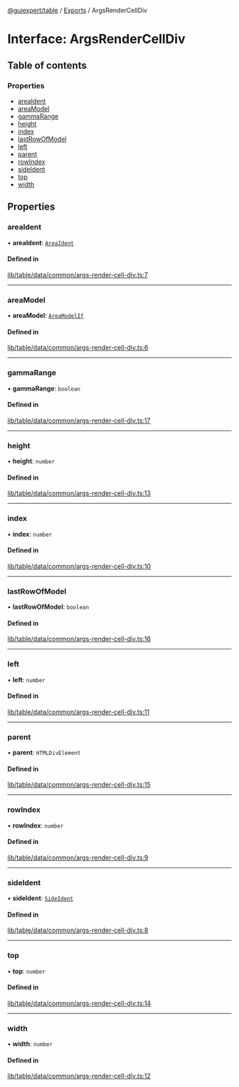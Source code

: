 [@guiexpert/table](../README.md) / [Exports](../modules.md) / ArgsRenderCellDiv

# Interface: ArgsRenderCellDiv

## Table of contents

### Properties

- [areaIdent](ArgsRenderCellDiv.md#areaident)
- [areaModel](ArgsRenderCellDiv.md#areamodel)
- [gammaRange](ArgsRenderCellDiv.md#gammarange)
- [height](ArgsRenderCellDiv.md#height)
- [index](ArgsRenderCellDiv.md#index)
- [lastRowOfModel](ArgsRenderCellDiv.md#lastrowofmodel)
- [left](ArgsRenderCellDiv.md#left)
- [parent](ArgsRenderCellDiv.md#parent)
- [rowIndex](ArgsRenderCellDiv.md#rowindex)
- [sideIdent](ArgsRenderCellDiv.md#sideident)
- [top](ArgsRenderCellDiv.md#top)
- [width](ArgsRenderCellDiv.md#width)

## Properties

### areaIdent

• **areaIdent**: [`AreaIdent`](../modules.md#areaident)

#### Defined in

[lib/table/data/common/args-render-cell-div.ts:7](https://github.com/guiexperttable/ge-table/blob/6aaca3c/libs/table/src/lib/table/data/common/args-render-cell-div.ts#L7)

___

### areaModel

• **areaModel**: [`AreaModelIf`](AreaModelIf.md)

#### Defined in

[lib/table/data/common/args-render-cell-div.ts:6](https://github.com/guiexperttable/ge-table/blob/6aaca3c/libs/table/src/lib/table/data/common/args-render-cell-div.ts#L6)

___

### gammaRange

• **gammaRange**: `boolean`

#### Defined in

[lib/table/data/common/args-render-cell-div.ts:17](https://github.com/guiexperttable/ge-table/blob/6aaca3c/libs/table/src/lib/table/data/common/args-render-cell-div.ts#L17)

___

### height

• **height**: `number`

#### Defined in

[lib/table/data/common/args-render-cell-div.ts:13](https://github.com/guiexperttable/ge-table/blob/6aaca3c/libs/table/src/lib/table/data/common/args-render-cell-div.ts#L13)

___

### index

• **index**: `number`

#### Defined in

[lib/table/data/common/args-render-cell-div.ts:10](https://github.com/guiexperttable/ge-table/blob/6aaca3c/libs/table/src/lib/table/data/common/args-render-cell-div.ts#L10)

___

### lastRowOfModel

• **lastRowOfModel**: `boolean`

#### Defined in

[lib/table/data/common/args-render-cell-div.ts:16](https://github.com/guiexperttable/ge-table/blob/6aaca3c/libs/table/src/lib/table/data/common/args-render-cell-div.ts#L16)

___

### left

• **left**: `number`

#### Defined in

[lib/table/data/common/args-render-cell-div.ts:11](https://github.com/guiexperttable/ge-table/blob/6aaca3c/libs/table/src/lib/table/data/common/args-render-cell-div.ts#L11)

___

### parent

• **parent**: `HTMLDivElement`

#### Defined in

[lib/table/data/common/args-render-cell-div.ts:15](https://github.com/guiexperttable/ge-table/blob/6aaca3c/libs/table/src/lib/table/data/common/args-render-cell-div.ts#L15)

___

### rowIndex

• **rowIndex**: `number`

#### Defined in

[lib/table/data/common/args-render-cell-div.ts:9](https://github.com/guiexperttable/ge-table/blob/6aaca3c/libs/table/src/lib/table/data/common/args-render-cell-div.ts#L9)

___

### sideIdent

• **sideIdent**: [`SideIdent`](../modules.md#sideident)

#### Defined in

[lib/table/data/common/args-render-cell-div.ts:8](https://github.com/guiexperttable/ge-table/blob/6aaca3c/libs/table/src/lib/table/data/common/args-render-cell-div.ts#L8)

___

### top

• **top**: `number`

#### Defined in

[lib/table/data/common/args-render-cell-div.ts:14](https://github.com/guiexperttable/ge-table/blob/6aaca3c/libs/table/src/lib/table/data/common/args-render-cell-div.ts#L14)

___

### width

• **width**: `number`

#### Defined in

[lib/table/data/common/args-render-cell-div.ts:12](https://github.com/guiexperttable/ge-table/blob/6aaca3c/libs/table/src/lib/table/data/common/args-render-cell-div.ts#L12)
